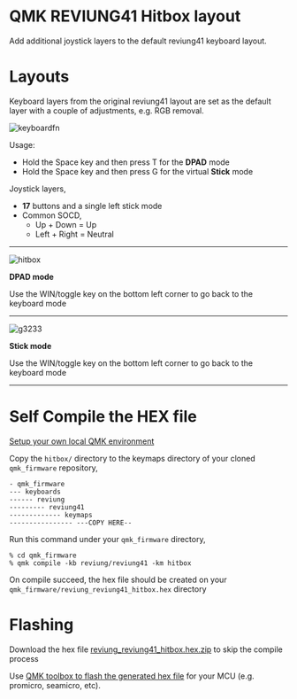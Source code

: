# QMK REVIUNG41 Hitbox layout
Add additional joystick layers to the default reviung41 keyboard layout.
# Layouts
Keyboard layers from the original reviung41 layout are set as the default layer with a couple of adjustments, e.g. RGB removal.

![keyboardfn](https://github.com/kh411d/qmk_reviung41_keymaps/assets/273012/c3449916-f1e0-426f-9909-ce6e591ad83f)

Usage:

- Hold the Space key and then press T for the **DPAD** mode
- Hold the Space key and then press G for the virtual **Stick** mode


Joystick layers,

- **17** buttons and a single left stick mode
- Common SOCD, 
    - Up + Down = Up
    - Left + Right = Neutral
---


![hitbox](https://github.com/kh411d/qmk_reviung41_keymaps/assets/273012/5a45c421-db0c-4c33-817f-82a2cd0b711e)

**DPAD mode** 

Use the WIN/toggle key on the bottom left corner to go back to the keyboard mode

---

![g3233](https://github.com/kh411d/qmk_reviung41_keymaps/assets/273012/2375f10f-ca2d-4784-813c-d7297b7d29b8)

**Stick mode** 

Use the WIN/toggle key on the bottom left corner to go back to the keyboard mode

---

# Self Compile the HEX file 

[Setup your own local QMK environment](https://docs.qmk.fm/#/newbs_getting_started)

Copy the `hitbox/` directory to the keymaps directory of your cloned `qmk_firmware` repository,
```
- qmk_firmware
--- keyboards
------ reviung
--------- reviung41
------------- keymaps
---------------- ---COPY HERE--
``` 

Run this command under your `qmk_firmware` directory,
```
% cd qmk_firmware
% qmk compile -kb reviung/reviung41 -km hitbox
```
On compile succeed, the hex file should be created on your `qmk_firmware/reviung_reviung41_hitbox.hex` directory

# Flashing

Download the hex file [reviung_reviung41_hitbox.hex.zip](https://github.com/kh411d/qmk_reviung41_keymaps/files/12394843/reviung_reviung41_hitbox.hex.zip) to skip the compile process

Use [QMK toolbox to flash the generated hex file](https://docs.qmk.fm/#/newbs_flashing) for your MCU (e.g. promicro, seamicro, etc).
